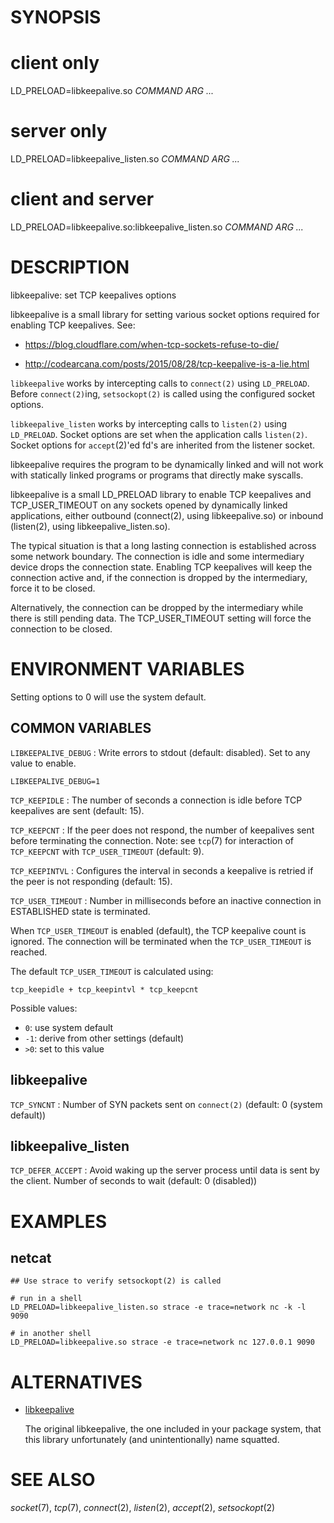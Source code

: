 # SYNOPSIS

# client only

LD_PRELOAD=libkeepalive.so *COMMAND* *ARG* *...*

# server only

LD_PRELOAD=libkeepalive_listen.so *COMMAND* *ARG* *...*

# client and server

LD_PRELOAD=libkeepalive.so:libkeepalive_listen.so *COMMAND* *ARG* *...*

# DESCRIPTION

libkeepalive: set TCP keepalives options

libkeepalive is a small library for setting various socket options
required for enabling TCP keepalives. See:

* https://blog.cloudflare.com/when-tcp-sockets-refuse-to-die/

* http://codearcana.com/posts/2015/08/28/tcp-keepalive-is-a-lie.html

`libkeepalive` works by intercepting calls to `connect(2)` using
`LD_PRELOAD`. Before `connect(2)`ing, `setsockopt(2)` is called using
the configured socket options.

`libkeepalive_listen` works by intercepting calls to `listen(2)`
using `LD_PRELOAD`. Socket options are set when the application calls
`listen(2)`. Socket options for `accept`(2)'ed fd's are inherited from
the listener socket.

libkeepalive requires the program to be dynamically linked and will
not work with statically linked programs or programs that directly
make syscalls.

libkeepalive is a small LD_PRELOAD library to enable TCP keepalives and
TCP_USER_TIMEOUT on any sockets opened by dynamically linked applications,
either outbound (connect(2), using libkeepalive.so) or inbound (listen(2),
using libkeepalive_listen.so).

The typical situation is that a long lasting connection is established
across some network boundary. The connection is idle and some intermediary
device drops the connection state. Enabling TCP keepalives will keep the
connection active and, if the connection is dropped by the intermediary,
force it to be closed.

Alternatively, the connection can be dropped by the intermediary while
there is still pending data. The TCP_USER_TIMEOUT setting will force
the connection to be closed.

# ENVIRONMENT VARIABLES

Setting options to 0 will use the system default.

## COMMON VARIABLES

`LIBKEEPALIVE_DEBUG`
: Write errors to stdout (default: disabled). Set to any value to enable.

```
LIBKEEPALIVE_DEBUG=1
```

`TCP_KEEPIDLE`
: The number of seconds a connection is idle before TCP keepalives are sent
(default: 15).

`TCP_KEEPCNT`
: If the peer does not respond, the number of keepalives sent before
terminating the connection. Note: see `tcp`(7) for interaction of
`TCP_KEEPCNT` with `TCP_USER_TIMEOUT` (default: 9).

`TCP_KEEPINTVL`
: Configures the interval in seconds a keepalive is retried if the peer
is not responding (default: 15).

`TCP_USER_TIMEOUT`
: Number in milliseconds before an inactive connection in ESTABLISHED
state is terminated.

When `TCP_USER_TIMEOUT` is enabled (default), the TCP keepalive count is
ignored. The connection will be terminated when the `TCP_USER_TIMEOUT`
is reached.

The default `TCP_USER_TIMEOUT` is calculated using:

```
tcp_keepidle + tcp_keepintvl * tcp_keepcnt
```

Possible values:

* `0`: use system default
* `-1`: derive from other settings (default)
* `>0`: set to this value

## libkeepalive

`TCP_SYNCNT`
: Number of SYN packets sent on `connect(2)` (default: 0 (system default))

## libkeepalive_listen

`TCP_DEFER_ACCEPT`
: Avoid waking up the server process until data is sent by the
client. Number of seconds to wait (default: 0 (disabled))

# EXAMPLES

## netcat

```
## Use strace to verify setsockopt(2) is called

# run in a shell
LD_PRELOAD=libkeepalive_listen.so strace -e trace=network nc -k -l 9090

# in another shell
LD_PRELOAD=libkeepalive.so strace -e trace=network nc 127.0.0.1 9090
```

# ALTERNATIVES

* [libkeepalive](http://libkeepalive.sourceforge.net/)

  The original libkeepalive, the one included in your package system,
  that this library unfortunately (and unintentionally) name squatted.

# SEE ALSO

*socket*(7), *tcp*(7), *connect*(2), *listen*(2), *accept*(2), *setsockopt*(2)

